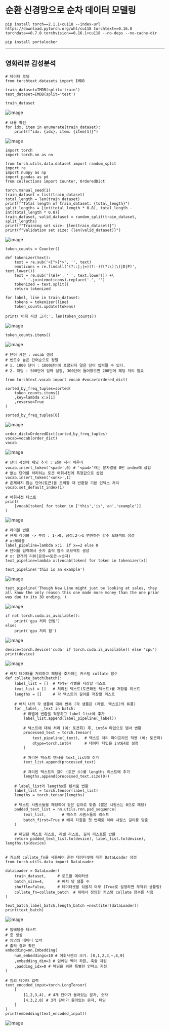 # 순환 신경망으로 순차 데이터 모델링

```
pip install torch==2.1.1+cu118 --index-url https://download.pytorch.org/whl/cu118 torchtext==0.16.0 torchdata==0.7.0 torchvision==0.16.1+cu118 --no-deps --no-cache-dir
```
```
pip install portalocker
```

---
## 영화리뷰 감성분석
```
# 데이터 로딩
from torchtext.datasets import IMDB

train_dataset=IMDB(split='train')
test_dataset=IMDB(split='test')
```
```
train_dataset
```
![image](https://github.com/user-attachments/assets/64dccf34-2105-4c36-8729-a7d13c8e5ddc)

```
# 내용 확인
for idx, item in enumerate(train_dataset):
    print(f"idx: {idx}, item: {item[1]}")
```
![image](https://github.com/user-attachments/assets/4486599e-0d78-4785-b54f-e6cc35602b03)

```
import torch
import torch.nn as nn

from torch.utils.data.dataset import random_split
import re
import numpy as np
import pandas as pd
from collections import Counter, OrderedDict
```
```
torch.manual_seed(1)
train_dataset = list(train_dataset)
total_length = len(train_dataset)
print(f"Total length of train_dataset: {total_length}")
split_lengths = [int(total_length * 0.8), total_length - int(total_length * 0.8)]
train_dataset, valid_dataset = random_split(train_dataset, split_lengths)
print(f"Training set size: {len(train_dataset)}")
print(f"Validation set size: {len(valid_dataset)}")
```
![image](https://github.com/user-attachments/assets/a7dfc7bc-80c8-4d99-a286-bb667b6c4069)
```
token_counts = Counter()

def tokenizer(text):
    text = re.sub('<[^>]*>', '', text)
    emoticons = re.findall('(?::|;|=)(?:-)?(?:\)|\(|D|P)', text.lower())
    text = re.sub('[\W]+', ' ', text.lower()) +\
        ' '.join(emoticons).replace('-', '')
    tokenized = text.split()
    return tokenized

for label, line in train_dataset:
    tokens = tokenizer(line)
    token_counts.update(tokens)

print('어휘 사전 크기:', len(token_counts))
```
![image](https://github.com/user-attachments/assets/ebaf2e6b-0358-4018-8741-ac2ca37f7b72)

```
token_counts.items()
```
![image](https://github.com/user-attachments/assets/e07763b1-5eaf-4f66-a65b-0880f8e45b56)

```
# 단어 사전 : vocab 생성
# 빈도수 높은 단어순으로 정렬
# 1. 1000 단어 : 1000단어에 포함되지 않은 단어 입력될 수 있다.
# 2. 패딩 : 500단어 입력 설정, 300단어 들어왔으면 200단어 패딩 처리 필요

from torchtext.vocab import vocab #vocav(ordered_dict)

sorted_by_freq_tuples=sorted(
    token_counts.items()
    ,key=lambda x:x[1]
    ,reverse=True
)
```
```
sorted_by_freq_tuples[0]
```
![image](https://github.com/user-attachments/assets/0ea4e12a-07c5-490c-a9ce-975e99da7a19)

```
order_dict=OrderedDict(sorted_by_freq_tuples)
vocab=vocab(order_dict)
vocab
```
![image](https://github.com/user-attachments/assets/75deafaa-eb60-4de9-8851-0e7e5be05b60)

```
# 단어 사전에 패딩 추가 : 남는 자리 채우기
vocab.insert_token('<pad>',0) # '<pad>'라는 문자열을 0번 index에 삽입
# 없는 단어를 처리하는 토큰 어휘사전에 특정값으로 삽입
vocab.insert_token('<unk>',1)
# 존재하지 않는 단어(토큰)을 조회할 때 반환할 기본 인덱스 처리
vocab.set_default_index(1)
```
```
# 어휘사전 테스트
print(
    [vocab[token] for token in ['this','is','an','example']]
)
```
![image](https://github.com/user-attachments/assets/7a4570b2-bcff-4640-98df-ce5b66a8406b)

```
# 레이블 변환
# 현재 레이블 -> 부정 : 1->0, 긍정:2->1 변환하는 함수 오브젝트 생성
# x:레이블
label_pipeline=lambda x:1. if x==2 else 0 
# 단어를 입력해서 숫자 출력 함수 오브젝트 생성
# x: 한개의 리뷰(문장=>토큰->숫자)
text_pipeline=lambda x:[vocab[token] for token in tokenizer(x)]
```
```
text_pipeline('this is an example')
```
![image](https://github.com/user-attachments/assets/4d60abec-4b92-4017-9941-a1ad39b7d8b8)

```
text_pipeline('Though New Line might just be looking at sales, they all know the only reason this one made more money than the one prior was due to its 3D ending.')
```
![image](https://github.com/user-attachments/assets/bce5640d-a6a6-44c4-89d7-0abf92c78286)

```
if not torch.cuda.is_available():
    print('gpu 처리 안됨')
else:
    print('gpu 처리 됨')
```
![image](https://github.com/user-attachments/assets/48b8edf2-4494-4049-82ef-72d82a3f0647)

```
device=torch.device('cuda' if torch.cuda.is_available() else 'cpu')
print(device)
```
![image](https://github.com/user-attachments/assets/0b3c755a-775a-4604-901f-60d77e219850)

```
# 배치 데이터를 처리하고 패딩을 추가하는 커스텀 collate 함수
def collate_batch(batch):
    label_list = []  # 처리된 라벨을 저장할 리스트
    text_list = []   # 처리된 텍스트(토큰화된 텍스트)를 저장할 리스트
    lengths = []     # 각 텍스트의 길이를 저장할 리스트
    
    # 배치 내의 각 샘플에 대해 반복 (각 샘플은 (라벨, 텍스트)의 튜플)
    for _label, _text in batch:
        # 라벨에 변환을 적용하고 label_list에 추가
        label_list.append(label_pipeline(_label))
        
        # 텍스트에 대해 처리 (예: 토큰화) 후, int64 타입으로 텐서 변환
        processed_text = torch.tensor(
            text_pipeline(_text),  # 텍스트 처리 파이프라인 적용 (예: 토큰화)
            dtype=torch.int64      # 데이터 타입을 int64로 설정
        )
        
        # 처리된 텍스트 텐서를 text_list에 추가
        text_list.append(processed_text)
        
        # 처리된 텍스트의 길이 (토큰 수)를 lengths 리스트에 추가
        lengths.append(processed_text.size(0))
    
    # label_list와 lengths를 텐서로 변환
    label_list = torch.tensor(label_list)
    lengths = torch.tensor(lengths)
    
    # 텍스트 시퀀스들을 패딩하여 같은 길이로 맞춤 (짧은 시퀀스는 0으로 패딩)
    padded_text_list = nn.utils.rnn.pad_sequence(
        text_list,       # 텍스트 시퀀스들의 리스트
        batch_first=True # 배치 차원을 첫 번째로 하여 시퀀스 길이를 맞춤
    )
    
    # 패딩된 텍스트 리스트, 라벨 리스트, 길이 리스트를 반환
    return padded_text_list.to(device), label_list.to(device), lengths.to(device)


# 커스텀 collate_fn을 사용하여 훈련 데이터셋에 대한 DataLoader 생성
from torch.utils.data import DataLoader

dataLoader = DataLoader(
    train_dataset,     # 로드할 데이터셋
    batch_size=4,      # 배치 당 샘플 수
    shuffle=False,     # 데이터셋을 섞을지 여부 (True로 설정하면 무작위 샘플링)
    collate_fn=collate_batch  # 위에서 정의한 커스텀 collate 함수를 사용
)

```
```
text_batch,label_batch,length_batch =next(iter(dataLoader))
print(text_batch)
```
![image](https://github.com/user-attachments/assets/454b3983-565e-4b82-a491-f0d1b350d459)

```
# 임베딩층 테스트
# 층 생성
# 임의의 데이터 입력
# 출력 결과 확인
embedding=nn.Embedding(
    num_embeddings=10 # 어휘사전의 크기. [0,1,2,3,~,8,9]
    ,embedding_dim=3 # 임베딩 벡터 차원, 축솰 차원
    ,padding_idx=0 # 패딩을 위한 특별한 인덱스 지정
)

# 임의 데이터 입력
text_encoded_input=torch.LongTensor(
    [
        [1,2,3,4], # 4개 단어가 들어있는 문자, 숫자
        [4,3,2,0] # 3개 단어가 들어있는 문자, 패딩
    ]
)
print(embedding(text_encoded_input))
```
![image](https://github.com/user-attachments/assets/bfb133b4-e568-4e83-8853-2bfa1221d7bd)
